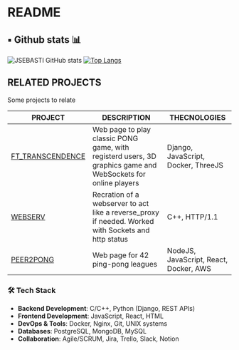 # README

## ▪️ Github stats 📊

![JSEBASTI GitHub stats](https://github-readme-stats.vercel.app/api?username=jsesbasti&show_icons=true&theme=github_dark)  [![Top Langs](https://github-readme-stats.vercel.app/api/top-langs/?username=jsesbasti&layout=compact&theme=github_dark)](https://github.com/jsesbasti/)

## RELATED PROJECTS

Some projects to relate

| PROJECT | DESCRIPTION | THECNOLOGIES |
|---------|-------------|------|
| [FT_TRANSCENDENCE](https://github.com/Gprada-T/ft_trascendence) | Web page to play classic PONG game, with registerd users, 3D graphics game and WebSockets for online players | Django, JavaScript, Docker, ThreeJS |
| [WEBSERV](https://github.com/jsesbasti/webserv) | Recration of a webserver to act like a reverse_proxy if needed. Worked with Sockets and http status | C++, HTTP/1.1 |
| [PEER2PONG](https://github.com/NullSquad/peer-2-pong) | Web page for 42 ping-pong leagues | NodeJS, JavaScript, React, Docker, AWS |

### 🛠️ Tech Stack
- **Backend  Development**: C/C++, Python (Django, REST APIs)
- **Frontend  Development**: JavaScript, React, HTML
- **DevOps & Tools**: Docker, Nginx, Git, UNIX systems
- **Databases**: PostgreSQL, MongoDB, MySQL
- **Collaboration**: Agile/SCRUM, Jira, Trello, Slack, Notion
